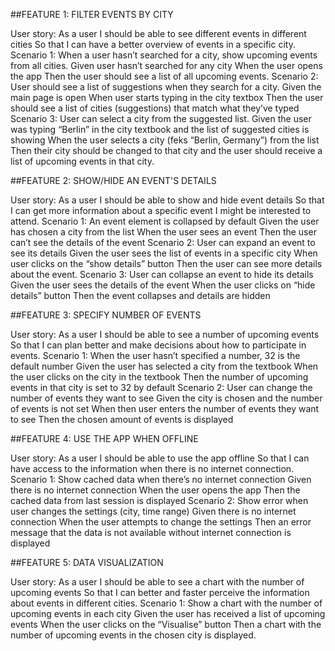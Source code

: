 ##FEATURE 1: FILTER EVENTS BY CITY

User story: As a user I should be able to see different events in different cities So that I can have a better overview of events in a specific city.
Scenario 1: When a user hasn’t searched for a city, show upcoming events from all cities.
Given user hasn’t searched for any city When the user opens the app Then the user should see a list of all upcoming events.
Scenario 2: User should see a list of suggestions when they search for a city.
Given the main page is open When user starts typing in the city textbox Then the user should see a list of cities (suggestions) that match  what they’ve typed
Scenario 3: User can select a city from the suggested list.
Given the user was typing “Berlin” in the city textbook and the list of suggested cities is showing When the user selects a city (feks “Berlin, Germany”) from the list Then their city should be changed to that city and the user should receive a list of upcoming events in that city.

##FEATURE 2: SHOW/HIDE AN EVENT'S DETAILS

User story: As a user I should be able to show and hide event details So that I can get more information about a specific event I might be interested to attend.
Scenario 1: An event element is collapsed by default
Given the user has chosen a city from the list When the user sees an event Then the user can’t see the details of the event
Scenario 2: User can expand an event to see its details
Given the user sees the list of events in a specific city When user clicks on the “show details” button Then the user can see more details about the event.
Scenario 3: User can collapse an event to hide its details
Given the user sees the details of the event When the user clicks on “hide details” button Then the event collapses and details are hidden

##FEATURE 3: SPECIFY NUMBER OF EVENTS

User story: As a user I should be able to see a number of upcoming events So that I can plan better and make decisions about how to participate in events.
Scenario 1: When the user hasn’t specified a number, 32 is the default number
Given the user has selected a city from the textbook When the user clicks on the city in the textbook Then the number of upcoming events in that city is set to 32 by default
Scenario 2: User can change the number of events they want to see
Given the city is chosen and the number of events is not set When then user enters the number of events they want to see Then the chosen amount of events is displayed

##FEATURE 4: USE THE APP WHEN OFFLINE

User story: As a user I should be able to use the app offline So that I can have access to the information when there is no internet connection.
Scenario 1: Show cached data when there’s no internet connection
Given there is no internet connection When the user opens the app  Then the cached data from last session is displayed
Scenario 2: Show error when user changes the settings (city, time range)
Given there is no internet connection When the user attempts to change the settings Then an error message that the data is not available without internet connection is displayed

##FEATURE 5: DATA VISUALIZATION

User story: As a user I should be able to see a chart with the number of upcoming events So that I can better and faster perceive the information about events in different cities. 
Scenario 1: Show a chart with the number of upcoming events in each city
Given the user has received a list of upcoming events When the user clicks on the “Visualise” button Then a chart with the number of upcoming events in the chosen city is displayed.


